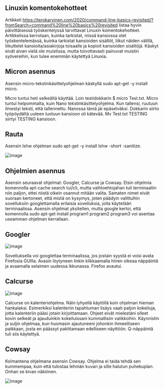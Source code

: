 ## Linuxin komentokehotteet

Artikkeli https://terokarvinen.com/2020/command-line-basics-revisited/?fromSearch=command%20line%20basics%20revisited listaa hyvin päivittäisessä työskentelyssä tarvittavat 
Linuxin komentokehotteet. Artikkelissa kerrotaan, kuinka tarkistat, missä kansiossa olet työskentelemässä, kuinka tarkistat kansioiden sisällöt, liikut näiden välillä, liikuttelet kansioita/asiakirjoja toisaalle ja kopioit kansioiden sisältöjä. Käskyt eivät aivan vielä ole muistissa, mutta toivottavasti painuvat muistin syövereihin, kun tulee enemmän käytettyä Linuxia. 

## Micron asennus

Asensin micro-tekstinkäsittelyohjelman käskyllä sudo apt-get -y install micro. 

Micro tuntui heti selkeältä käyttää. Loin testidokkarin $ micro Test.txt. Micro tuntui helpommalta, kuin Nano tekstinkäsittelyohjelma. Kun tallensi, ruutuun ilmestyi teksti, että tallennettu. Nanossa tämä jäi epäselväksi. Dokkarin siirto työpöydältä uuteen luotuun kansioon oli kätevää. Mv Test.txt TESTING siirtyi TESTING kansioon. 

## Rauta

Asensin lshw ohjelman sudo apt-get -y install lshw -short -sanitize. 

![image](https://user-images.githubusercontent.com/82024427/213912573-168a8248-35bd-4092-8439-2f9507339000.png)

## Ohjelmien asennus 

Asensin seuraavat ohjelmat: Googler, Calcurse ja Cowsay. Etsin ohjelmia komennolla apt-cache search tui/cli, mutta vaihtoehtojahan tuli terminaaliin niin paljon, ettei niistä oikein osannut mitään valita. Samaten nimet eivät suoraan kertoneet, että mistä on kysymys, joten päädyin valittuihin sovelluksiin googlettamalla erilaisia sovelluksia, joita käytetään terminaalissa. Asensin ohjelmat yksitellen, mutta google kertoi, että komennolla sudo apt-get install program1 program2 program3 voi asentaa useamman ohjelman kerrallaan. 

## Googler

![image](https://user-images.githubusercontent.com/82024427/213912722-49da35fc-1866-4761-a4d0-878c2e8da97d.png)

Sovelluksella voi googlettaa terminaalissa, jos jostain syystä ei voisi avata Firefoxia GUIlla. Avasin löytyneen linkin klikkaamalla hiiren oikeaa näppäintä ja avaamalla selaimen uudessa ikkunassa. Firefox avautui. 

## Calcurse 

![image](https://user-images.githubusercontent.com/82024427/213913000-0d3f69ec-4381-4dd2-a985-033e8b3728b4.png)

Calcurse on kalenteriohjelma. Näin lyhyellä käytöllä koin ohjelman hieman hankalaksi. Esimerkiksi kalenteriin tapahtuman lisäys vaati paljon kokeiluja, jotta kalenteriin pääsi jotain kirjoittamaan. Ohjeet eivät mielestäni olleet kovin selkeät ja ajauduinkin kokeiluissani kummallisiin valikkoihin. Käynnistin ja suljin ohjelmaa, kun huomasin ajautuneeni johonkin ihmeelliseen paikkaan, josta en päässyt pakittamaan edelliseen näyttöön. Q-näppäintä tuli siis käytettyä.

## Cowsay

Kolmantena ohjelmana asensin Cowsay. Ohjelma ei taida tehdä sen kummempaa, kuin että tulostaa lehmän kuvan ja sille halutun puhekuplan. Onhan se kivan näköinen. 

![image](https://user-images.githubusercontent.com/82024427/213913113-d5486492-a630-4df9-afe8-f412761b3651.png)

